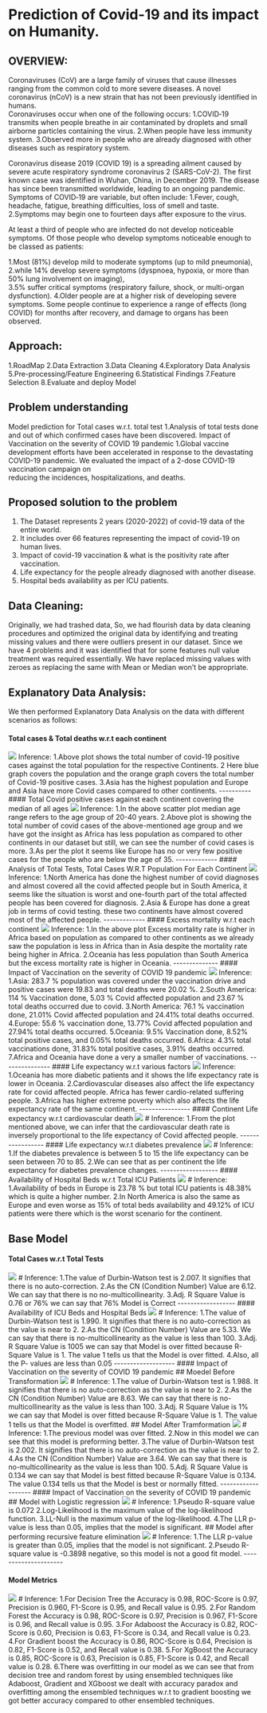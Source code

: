 # Prediction of Covid-19 and its impact on Humanity. 
## OVERVIEW: 
 
Coronaviruses (CoV) are a large family of viruses that cause illnesses ranging from the common cold to more severe diseases. A novel coronavirus (nCoV) is a new strain that has not been previously identified in humans. 	 
Coronaviruses occur when one of the following occurs:
  1.COVID‑19 transmits when people breathe in air contaminated by droplets and small airborne particles containing the virus. 
  2.When people have less immunity system. 
  3.Observed more in people who are already diagnosed with other diseases such as respiratory system. 
 
Coronavirus disease 2019 (COVID 19) is a spreading ailment caused by severe acute respiratory syndrome coronavirus 2 (SARS-CoV-2). The first known case was identified in Wuhan, China, in December 2019. The disease has since been transmitted worldwide, leading to an ongoing pandemic.  
Symptoms of COVID‑19 are variable, but often include: 
  1.Fever, cough, headache, fatigue, breathing difficulties, loss of smell and taste. 
  2.Symptoms may begin one to fourteen days after exposure to the virus.  
  
At least a third of people who are infected do not develop noticeable symptoms. Of those people who develop symptoms noticeable enough to be classed as patients:

   1.Most (81%) develop mild to moderate symptoms (up to mild pneumonia), 
   2.while 14% develop severe symptoms (dyspnoea, hypoxia, or more than 50% lung involvement on imaging),  
   3.5% suffer critical symptoms (respiratory failure, shock, or multi-organ dysfunction). 
   4.Older people are at a higher risk of developing severe symptoms. Some people continue to experience a range of effects (long COVID) for months after recovery, 
     and damage to organs has been observed. 

 ## Approach:
 1.RoadMap
 2.Data Extraction
 3.Data Cleaning
 4.Exploratory Data Analysis
 5.Pre-processing/Feature Engineering 
 6.Statistical Findings 
 7.Feature Selection 
 8.Evaluate and deploy Model 

## Problem understanding 
Model prediction for Total cases w.r.t. total test 
 1.Analysis of total tests done and out of which confirmed cases have been discovered. 
Impact of Vaccination on the severity of COVID 19 pandemic 
 1.Global vaccine development efforts have been accelerated in response to the devastating COVID-19 pandemic. 
   We evaluated the impact of a 2-dose COVID-19 vaccination campaign on   
   reducing the incidences, hospitalizations, and deaths.
   
## Proposed solution to the problem 
1. The Dataset represents 2 years (2020-2022) of covid-19 data of the entire world. 
2. It includes over 66 features representing the impact of covid-19 on human lives. 
3.	Impact of covid-19 vaccination & what is the positivity rate after vaccination. 
4.	Life expectancy for the people already diagnosed with another disease. 
5.	Hospital beds availability as per ICU patients.

## Data Cleaning: 
Originally, we had trashed data, So, we had flourish data by data cleaning procedures and optimized the original data by identifying and treating 
missing values and there were outliers present in our dataset. 
Since we have 4 problems and it was identified that for some features null value treatment was required essentially.
We have replaced missing values with zeroes as replacing the same with Mean or Median won’t be appropriate.

## Explanatory Data Analysis:
We then performed Explanatory Data Analysis on the data with different scenarios as follows:

#### Total cases & Total deaths w.r.t each continent 
<img src="https://github.com/sandhyasailakshmi/Covid-19-/blob/main/widget%20views/Total%20cases%20%26%20Total%20deaths%20w.r.t%20each%20continent.png" class="center">
Inference: 
  1.Above plot shows the total number of covid-19 positive cases against the total population for the respective Continents. 
  2	Here blue graph covers the population and the orange graph covers the total number of Covid-19 positive cases. 
  3.Asia has the highest population and Europe and Asia have more Covid cases compared to other continents.
----------
#### Total Covid positive cases against each continent covering the median of all ages 
<img src="https://github.com/sandhyasailakshmi/Covid-19-/blob/main/widget%20views/Total%20Covid%20positive%20cases%20of%20all%20ages%20.png" class="center">
Inference: 
  1.In the above scatter plot median age range refers to the age group of 20-40 years. 
  2.Above plot is showing the total number of covid cases of the above-mentioned age group and we have got the insight as Africa has less population as 
    compared to other continents in our dataset but still, we can see the number of covid cases is more. 
  3.As per the plot it seems like Europe has no or very few positive cases for the people who are below the age of 35. 
-------------
#### Analysis of Total Tests, Total Cases W.R.T Population For Each Continent
<img src="https://github.com/sandhyasailakshmi/Covid-19-/blob/main/widget%20views/Total%20Cases%20w.r.t%20Total%20Tests%20.png" class="center">
Inference:
  1.North America has done the highest number of covid diagnoses and almost covered all the covid affected people but in South America, 
    it seems like the situation is worst and one-fourth part of the total affected people has been covered for diagnosis. 
  2.Asia & Europe has done a great job in terms of covid testing. these two continents have almost covered most of the affected people. 
-------------
#### Excess mortality w.r.t each continent 
<img src="https://github.com/sandhyasailakshmi/Covid-19-/blob/main/widget%20views/Excess%20mortality%20w.r.t%20each%20continent.png" class="center">
Inference:
  1.In the above plot Excess mortality rate is higher in Africa based on population as compared to other continents as we already saw the 
    population is less in Africa than in Asia despite the mortality rate being higher in Africa. 
  2.Oceania has less population than South America but the excess mortality rate is higher in Oceania. 
--------------
#### Impact of Vaccination on the severity of COVID 19 pandemic
<img src="https://github.com/sandhyasailakshmi/Covid-19-/blob/main/widget%20views/Impact%20of%20Vaccination%20on%20the%20severity%20C-19.png" class="center">
Inference:
  1.Asia: 283.7 % population was covered under the vaccination drive and positive cases were 19.83 and total deaths were 20.02 %. 
  2.South America: 114 % Vaccination done, 5.03 % Covid affected population and 23.67 % total deaths occurred due to covid. 
  3.North America: 76.1 % vaccination done, 21.01% Covid affected population and 24.41% total deaths occurred. 
  4.Europe: 55.6 % vaccination done, 13.77% Covid affected population and 27.94% total deaths occurred. 
  5.Oceania: 9.5% Vaccination done, 8.52% total positive cases, and 0.05% total deaths occurred. 
  6.Africa: 4.3% total vaccinations done, 31.83% total positive cases, 3.91% deaths occurred. 
  7.Africa and Oceania have done a very a smaller number of vaccinations.
---------------
#### Life expectancy w.r.t various factors
<img src="https://github.com/sandhyasailakshmi/Covid-19-/blob/main/widget%20views/Life%20expectancy%20w.r.t%20various%20factors.png" class="center">
Inference:
  1.Oceania has more diabetic patients and it shows the life expectancy rate is lower in Oceania. 
  2.Cardiovascular diseases also affect the life expectancy rate for covid affected people. Africa has fewer cardio-related suffering people. 
  3.Africa has higher extreme poverty which also affects the life expectancy rate of the same continent. 
----------------
#### Continent Life expectancy w.r.t cardiovascular death
<img src="https://github.com/sandhyasailakshmi/Covid-19-/blob/main/widget%20views/Continent%20Life%20expectancy%20w.r.t%20cardiovascular%20death.png" class="center">
# Inference:
 1.From the plot mentioned above, we can infer that the cardiovascular death rate is inversely proportional to the life expectancy of Covid affected people. 
-----------------
#### Life expectancy w.r.t diabetes prevalence 
<img src="https://github.com/sandhyasailakshmi/Covid-19-/blob/main/widget%20views/Life%20expectancy%20w.r.t%20diabetes%20prevalence.png" class="center">
# Inference:
 1.If the diabetes prevalence is between 5 to 15 the life expectancy can be seen between 70 to 85. 
 2.We can see that as per continent the life expectancy for diabetes prevalence changes.
------------------
#### Availability of Hospital Beds w.r.t Total ICU Patients 
<img src="https://github.com/sandhyasailakshmi/Covid-19-/blob/main/widget%20views/Availability%20of%20Hospital%20Beds%20w.r.t%20Total%20ICU%20Patients%20.png" class="center">
# Inference:
 1.Availability of beds in Europe is 23.78 % but total ICU patients is 48.38% which is quite a higher number. 
 2.In North America is also the same as Europe and even worse as 15% of total beds availability and 49.12% of 
   ICU patients were there which is the worst scenario for the continent. 
   
## Base Model
#### Total Cases w.r.t Total Tests 
<img src="https://github.com/sandhyasailakshmi/Covid-19-/blob/main/widget%20views/Total%20Cases%20w.r.t%20Total%20Tests%20.png" class="center">
# Inference:
  1.The value of Durbin-Watson test is 2.007. It signifies that there is no auto-correction. 
  2.As the CN (Condition Number) Value are 6.12. We can say that there is no no-multicollinearity. 
  3.Adj. R Square Value is 0.76 or 76% we can say that 76% Model is Correct
 ------------------
 #### Availability of ICU Beds and Hospital Beds
 <img src="https://github.com/sandhyasailakshmi/Covid-19-/blob/main/widget%20views/Availability%20of%20ICU%20Beds%20and%20Hospital%20Beds.png" class="center">
# Inference:
  1.The value of Durbin-Watson test is 1.990. It signifies that there is no auto-correction as the value is near to 2. 
  2.As the CN (Condition Number) Value are 5.33. We can say that there is no-multicollinearity as the value is less than 100. 
  3.Adj. R Square Value is 1005 we can say that Model is over fitted because R-Square Value is 1. The value 1 tells us that the Model is over fitted. 
  4.Also, all the P- values are less than 0.05 
 -------------------
 #### Impact of Vaccination on the severity of COVID 19 pandemic 
 ## Moedel Before Transformation
 <img src="https://github.com/sandhyasailakshmi/Covid-19-/blob/main/widget%20views/Impact%20of%20Vaccination%20on%20the%20severity%20of%20COVID%2019%20pandemic%20(before).png" class="center">
 # Inference:
  1.The value of Durbin-Watson test is 1.988. It signifies that there is no auto-correction as the value is near to 2. 
  2.As the CN (Condition Number) Value are 8.63. We can say that there is no-multicollinearity as the value is less than 100.   
  3.Adj. R Square Value is 1% we can say that Model is over fitted because R-Square Value is 1. The value 1 tells us that the Model is overfitted.
  ## Model After Tramformation
  <img src="https://github.com/sandhyasailakshmi/Covid-19-/blob/main/widget%20views/Impact%20of%20Vaccination%20on%20the%20severity%20of%20COVID%2019%20pandemic%20(after).png" class="center">
  # Inference:
  1.The previous model was over fitted. 
  2.Now in this model we can see that this model is preforming better. 
  3.The value of Durbin-Watson test is 2.002. It signifies that there is no auto-correction as the value is near to 2. 
  4.As the CN (Condition Number) Value are 3.64. We can say that there is no-multicollinearity as the value is less than 100. 
  5.Adj. R Square Value is 0.134 we can say that Model is best fitted because R-Square Value is 0.134. The value 0.134 tells us that the Model is best or normally fitted. 
-------------------
#### Impact of Vaccination on the severity of COVID 19 pandemic
## Model with Logistic regression
<img src="https://github.com/sandhyasailakshmi/Covid-19-/blob/main/widget%20views/Impact%20of%20Vaccination%20on%20the%20severity%20of%20COVID%2019%20pandemic%20(LR).png" class="center">
# Inference:
  1.Pseudo R-square value is 0.072  
  2.Log-Likelihood is the maximum value of the log-likelihood function. 
  3.LL-Null is the maximum value of the log-likelihood. 
  4.The LLR p-value is less than 0.05, implies that the model is significant.
 ## Model after performing recursive feature elimination
 <img src="https://github.com/sandhyasailakshmi/Covid-19-/blob/main/widget%20views/Impact%20of%20Vaccination%20on%20the%20severity%20of%20COVID%2019%20pandemic%20(LR-RFE).png" class="center">
# Inference:
  1.The LLR p-value is greater than 0.05, implies that the model is not significant. 
  2.Pseudo R-square value is -0.3898 negative, so this model is not a good fit model.
---------------------

#### Model Metrics
<img src="https://github.com/sandhyasailakshmi/Portfolio/blob/main/Dashboard%20Views/KPI%20Page.png" class="center">
# Inference:
  1.For Decision Tree the Accuracy is 0.98, ROC-Score is 0.97, Precision is 0.960, F1-Score is 0.95, and Recall value is 0.95. 
  2.For Random Forest the Accuracy is 0.98, ROC-Score is 0.97, Precision is 0.967, F1-Score is 0.96, and Recall value is 0.95. 
  3.For Adaboost the Accuracy is 0.82, ROC-Score is 0.60, Precision is 0.63, F1-Score is 0.34, and Recall value is 0.23. 
  4.For Gradient boost the Accuracy is 0.86, ROC-Score is 0.64, Precision is 0.82, F1-Score is 0.52, and Recall value is 0.38. 
  5.For XgBoost the Accuracy is 0.85, ROC-Score is 0.63, Precision is 0.85, F1-Score is 0.42, and Recall value is 0.28. 
  6.There was overfitting in our model as we can see that from decision tree and random forest by using ensembled techniques like Adaboost, 
    Gradient and XGboost we dealt with accuracy   paradox and overfitting among the ensembled techniques w.r.t to gradient boosting we got 
    better accuracy compared to other ensembled techniques. 
















 

